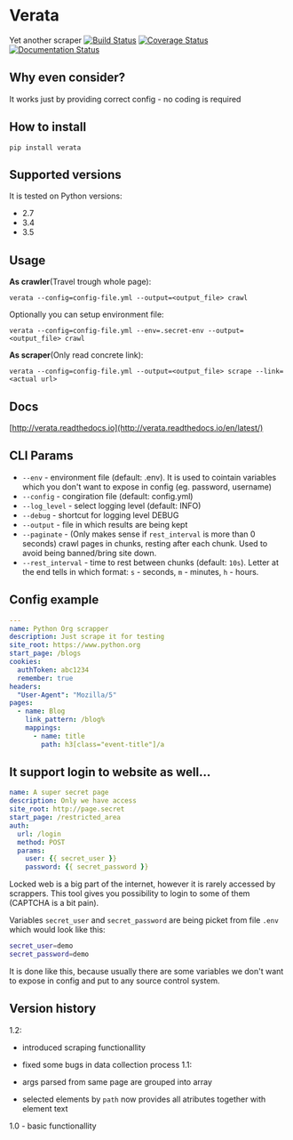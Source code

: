 # Verata
Yet another scraper
[![Build Status](https://travis-ci.org/CodersOfTheNight/verata.svg?branch=master)](https://travis-ci.org/CodersOfTheNight/verata)
[![Coverage Status](https://coveralls.io/repos/github/CodersOfTheNight/verata/badge.svg?branch=master)](https://coveralls.io/github/CodersOfTheNight/verata?branch=master)
[![Documentation Status](https://readthedocs.org/projects/verata/badge/?version=latest)](http://verata.readthedocs.io/en/latest/?badge=latest)

Why even consider?
------------------
It works just by providing correct config - no coding is required

How to install
--------------
`pip install verata` 

Supported versions
------------------
It is tested on Python versions:
- 2.7
- 3.4
- 3.5

Usage
-----
**As crawler**(Travel trough whole page):

`verata --config=config-file.yml --output=<output_file> crawl`

Optionally you can setup environment file:

`verata --config=config-file.yml --env=.secret-env --output=<output_file> crawl`

**As scraper**(Only read concrete link):

`verata --config=config-file.yml --output=<output_file> scrape --link=<actual url>`

Docs
----
[http://verata.readthedocs.io](http://verata.readthedocs.io/en/latest/)

CLI Params
----------
- `--env` - environment file (default: .env). It is used to cointain variables which you don't want to expose in config (eg. password, username)
- `--config` - congiration file (default: config.yml)
- `--log_level` - select logging level (default: INFO)
- `--debug` - shortcut for logging level DEBUG
- `--output` - file in which results are being kept
- `--paginate` - (Only makes sense if `rest_interval` is more than 0 seconds) crawl pages in chunks, resting after each chunk. Used to avoid being banned/bring site down.
- `--rest_interval` - time to rest between chunks (default: `10s`). Letter at the end tells in which format: `s` - seconds, `m` - minutes, `h` - hours.

Config example
--------------
```yaml
---
name: Python Org scrapper
description: Just scrape it for testing
site_root: https://www.python.org
start_page: /blogs
cookies:
  authToken: abc1234
  remember: true
headers:
  "User-Agent": "Mozilla/5"
pages:
  - name: Blog
    link_pattern: /blog%
    mappings:
      - name: title
        path: h3[class="event-title"]/a
```


It support login to website as well...
--------------------------------------
```yaml
name: A super secret page
description: Only we have access
site_root: http://page.secret
start_page: /restricted_area
auth:
  url: /login
  method: POST
  params:
    user: {{ secret_user }}
    password: {{ secret_password }}
```

Locked web is a big part of the internet, however it is rarely accessed by scrappers.
This tool gives you possibility to login to some of them (CAPTCHA is a bit pain).

Variables `secret_user` and `secret_password` are being picket from file `.env`
which would look like this:
```bash
secret_user=demo
secret_password=demo
```

It is done like this, because usually there are some variables we don't want to expose in config and put to any source control system.

Version history
---------------
1.2:
  - introduced scraping functionallity
  - fixed some bugs in data collection process
1.1:
  - args parsed from same page are grouped into array
  
  - selected elements by `path` now provides all atributes together with element text
  
1.0 - basic functionallity
